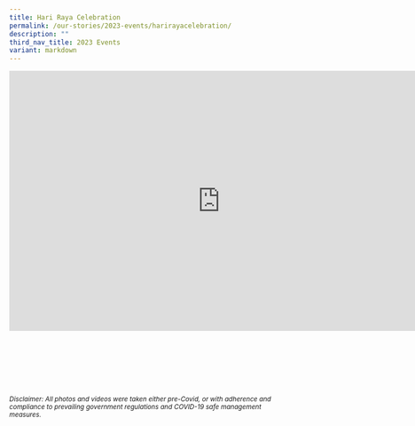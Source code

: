 ```yaml
---
title: Hari Raya Celebration
permalink: /our-stories/2023-events/harirayacelebration/
description: ""
third_nav_title: 2023 Events
variant: markdown
---
```

<iframe src="https://docs.google.com/presentation/d/e/2PACX-1vRSKzdCmoGZdPQk0qDCtISoxmobfgbgGb_87M9j3FVm_u94ZUrlN3dlfQbCxHfmehCBSIQxgjxqD691/embed?start=true&amp;loop=true&amp;delayms=3000" frameborder="0" height="469" width="760" allowfullscreen="true"></iframe>


<br><br><br><br><br><br>
<sup>_Disclaimer: All photos and videos were taken either pre-Covid, or with adherence and compliance to prevailing government regulations and COVID-19 safe management measures._</sup>